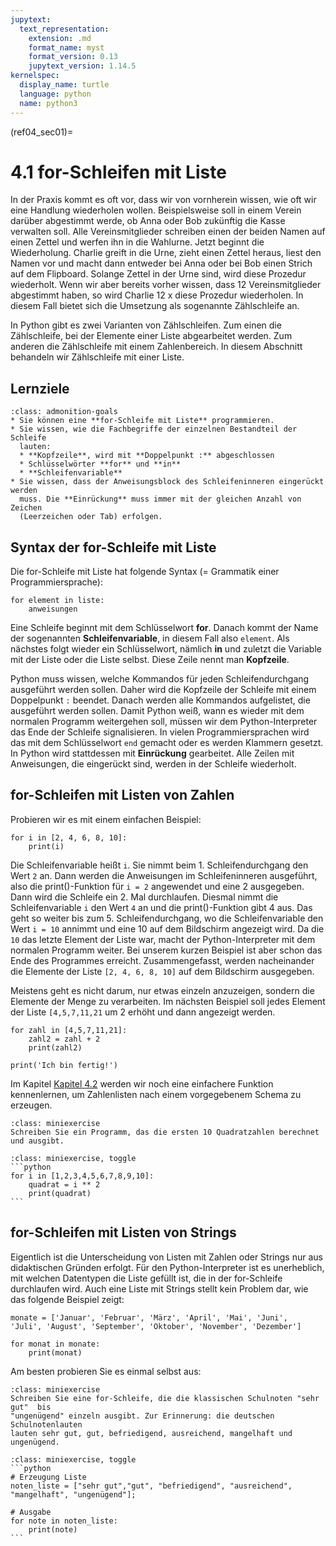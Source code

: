 ```yaml
---
jupytext:
  text_representation:
    extension: .md
    format_name: myst
    format_version: 0.13
    jupytext_version: 1.14.5
kernelspec:
  display_name: turtle
  language: python
  name: python3
---
```


(ref04_sec01)=
# 4.1 for-Schleifen mit Liste

In der Praxis kommt es oft vor, dass wir von vornherein wissen, wie oft wir eine
Handlung wiederholen wollen. Beispielsweise soll in einem Verein darüber
abgestimmt werde, ob Anna oder Bob zukünftig die Kasse verwalten soll. Alle
Vereinsmitglieder schreiben einen der beiden Namen auf einen Zettel und werfen
ihn in die Wahlurne. Jetzt beginnt die Wiederholung. Charlie greift in die Urne,
zieht einen Zettel heraus, liest den Namen vor und macht dann entweder bei Anna
oder bei Bob einen Strich auf dem Flipboard. Solange Zettel in der Urne sind,
wird diese Prozedur wiederholt. Wenn wir aber bereits vorher wissen, dass 12
Vereinsmitglieder abgestimmt haben, so wird Charlie 12 x diese Prozedur
wiederholen. In diesem Fall bietet sich die Umsetzung als sogenannte
Zählschleife an.

In Python gibt es zwei Varianten von Zählschleifen. Zum einen die Zählschleife,
bei der Elemente einer Liste abgearbeitet werden. Zum anderen die Zählschleife
mit einem Zahlenbereich. In diesem Abschnitt behandeln wir Zählschleife mit
einer Liste.

## Lernziele 

```{admonition} Lernziele
:class: admonition-goals
* Sie können eine **for-Schleife mit Liste** programmieren.
* Sie wissen, wie die Fachbegriffe der einzelnen Bestandteil der Schleife
  lauten:
  * **Kopfzeile**, wird mit **Doppelpunkt :** abgeschlossen
  * Schlüsselwörter **for** und **in**
  * **Schleifenvariable**  
* Sie wissen, dass der Anweisungsblock des Schleifeninneren eingerückt werden
  muss. Die **Einrückung** muss immer mit der gleichen Anzahl von Zeichen
  (Leerzeichen oder Tab) erfolgen.
```


## Syntax der for-Schleife mit Liste

Die for-Schleife mit Liste hat folgende Syntax (= Grammatik einer
Programmiersprache):

```python3
for element in liste:
    anweisungen
```

Eine Schleife beginnt mit dem Schlüsselwort **for**. Danach kommt der Name der
sogenannten **Schleifenvariable**, in diesem Fall also `element`. Als nächstes
folgt wieder ein Schlüsselwort, nämlich **in** und zuletzt die Variable mit der
Liste oder die Liste selbst. Diese Zeile nennt man **Kopfzeile**.

Python muss wissen, welche Kommandos für jeden Schleifendurchgang ausgeführt
werden sollen. Daher wird die Kopfzeile der Schleife mit einem Doppelpunkt `:`
beendet. Danach werden alle Kommandos aufgelistet, die ausgeführt werden sollen.
Damit Python weiß, wann es wieder mit dem normalen Programm weitergehen soll,
müssen wir dem Python-Interpreter das Ende der Schleife signalisieren. In vielen
Programmiersprachen wird das mit dem Schlüsselwort `end` gemacht oder es werden
Klammern gesetzt. In Python wird stattdessen mit **Einrückung** gearbeitet. Alle
Zeilen mit Anweisungen, die eingerückt sind, werden in der Schleife wiederholt.

## for-Schleifen mit Listen von Zahlen

Probieren wir es mit einem einfachen Beispiel:

```{code-cell} ipython3
for i in [2, 4, 6, 8, 10]:
    print(i)
```

Die Schleifenvariable heißt `i`. Sie nimmt beim 1. Schleifendurchgang den Wert
`2` an. Dann werden die Anweisungen im Schleifeninneren ausgeführt, also die
print()-Funktion für `i = 2` angewendet und eine 2 ausgegeben. Dann wird die
Schleife ein 2. Mal durchlaufen. Diesmal nimmt die Schleifenvariable `i` den
Wert `4` an und die print()-Funktion gibt 4 aus. Das geht so weiter bis zum 5.
Schleifendurchgang, wo die Schleifenvariable den Wert `i = 10` annimmt und eine
10 auf dem Bildschirm angezeigt wird. Da die `10` das letzte Element der Liste
war, macht der Python-Interpreter mit dem normalen Programm weiter. Bei unserem
kurzen Beispiel ist aber schon das Ende des Programmes erreicht. Zusammengefasst,
werden nacheinander die Elemente der Liste `[2, 4, 6, 8, 10]` auf dem Bildschirm
ausgegeben.

Meistens geht es nicht darum, nur etwas einzeln anzuzeigen, sondern die Elemente
der Menge zu verarbeiten. Im nächsten Beispiel soll jedes Element der Liste
`[4,5,7,11,21` um 2 erhöht und dann angezeigt werden.

```{code-cell} ipython3
for zahl in [4,5,7,11,21]:
    zahl2 = zahl + 2
    print(zahl2)

print('Ich bin fertig!')
```

Im Kapitel [Kapitel 4.2](ref04_sec01) werden wir noch eine einfachere Funktion
kennenlernen, um Zahlenlisten nach einem vorgegebenem Schema zu erzeugen.

```{admonition} Mini-Übung
:class: miniexercise
Schreiben Sie ein Programm, das die ersten 10 Quadratzahlen berechnet und ausgibt.
```
````{admonition} Lösung
:class: miniexercise, toggle
```python
for i in [1,2,3,4,5,6,7,8,9,10]:
    quadrat = i ** 2
    print(quadrat)
```
````

## for-Schleifen mit Listen von Strings

Eigentlich ist die Unterscheidung von Listen mit Zahlen oder Strings nur aus
didaktischen Gründen erfolgt. Für den Python-Interpreter ist es unerheblich, mit
welchen Datentypen die Liste gefüllt ist, die in der for-Schleife durchlaufen
wird. Auch eine Liste mit Strings stellt kein Problem dar, wie das folgende
Beispiel zeigt:

```{code-cell} ipython3
monate = ['Januar', 'Februar', 'März', 'April', 'Mai', 'Juni', 
'Juli', 'August', 'September', 'Oktober', 'November', 'Dezember']

for monat in monate:
    print(monat)
```

Am besten probieren Sie es einmal selbst aus:

```{admonition} Mini-Übung
:class: miniexercise
Schreiben Sie eine for-Schleife, die die klassischen Schulnoten "sehr gut"  bis
"ungenügend" einzeln ausgibt. Zur Erinnerung: die deutschen Schulnotenlauten
lauten sehr gut, gut, befriedigend, ausreichend, mangelhaft und ungenügend.
```
````{admonition} Lösung
:class: miniexercise, toggle
```python
# Erzeugung Liste
noten_liste = ["sehr gut","gut", "befriedigend", "ausreichend", "mangelhaft", "ungenügend"];

# Ausgabe 
for note in noten_liste:
    print(note)
```
````